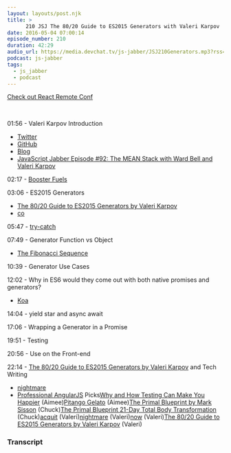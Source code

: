 ```yaml
---
layout: layouts/post.njk
title: >
      210 JSJ The 80/20 Guide to ES2015 Generators with Valeri Karpov
date: 2016-05-04 07:00:14
episode_number: 210
duration: 42:29
audio_url: https://media.devchat.tv/js-jabber/JSJ210Generators.mp3?rss=true
podcast: js-jabber
tags: 
  - js_jabber
  - podcast
---
```


[Check out React Remote Conf](https://allremoteconfs.com/react-2016)

&nbsp;

01:56 - Valeri Karpov Introduction

- [Twitter](https://twitter.com/code_barbarian) 
- [GitHub](https://github.com/vkarpov15) 
- [Blog](http://thecodebarbarian.com)
- [JavaScript Jabber Episode #92: The MEAN Stack with Ward Bell and Valeri Karpov](https://devchat.tv/js-jabber/092-jsj-the-mean-stack-with-ward-bell-and-valeri-karpov) 

02:17 - [Booster Fuels](https://boosterfuels.com/)

03:06 - ES2015 Generators

- [The 80/20 Guide to ES2015 Generators by Valeri Karpov](http://es2015generators.com/)
- [co](https://github.com/tj/co) 

05:47 - [try-catch](https://msdn.microsoft.com/en-us/library/0yd65esw.aspx)

07:49 - Generator Function vs Object

- [The Fibonacci Sequence](https://en.wikipedia.org/wiki/Fibonacci_number)

10:39 - Generator Use Cases

12:02 - Why in ES6 would they come out with both native promises and generators?

- [Koa](http://koajs.com/)

14:04 - yield star and async await

17:06 - Wrapping a Generator in a Promise

19:51 - Testing

20:56 - Use on the Front-end

22:14 - [The 80/20 Guide to ES2015 Generators by Valeri Karpov](http://es2015generators.com/) and Tech Writing

- [nightmare](https://www.npmjs.com/package/nightmare)
- [Professional AngularJS](http://www.amazon.com/Professional-AngularJS-Valeri-Karpov/dp/1118832078)
Picks[Why and How Testing Can Make You Happier](http://mikbe.com/code/testing/dx/2016/03/11/why-and-how-testing-can-make-you-happier.html) (Aimee)[Pitango Gelato](http://pitangogelato.com/) (Aimee)[The Primal Blueprint by Mark Sisson](https://www.primalblueprint.com/mark-sisson/) (Chuck)[The Primal Blueprint 21-Day Total Body Transformation](https://www.primalblueprint.com/books/the-primal-blueprint-21-day-total-body-transformation/) (Chuck)[acquit](https://www.npmjs.com/package/acquit) (Valeri)[nightmare](https://www.npmjs.com/package/nightmare) (Valeri)[now](https://zeit.co/now) (Valeri)[The 80/20 Guide to ES2015 Generators by Valeri Karpov](http://es2015generators.com/) (Valeri)

### Transcript


